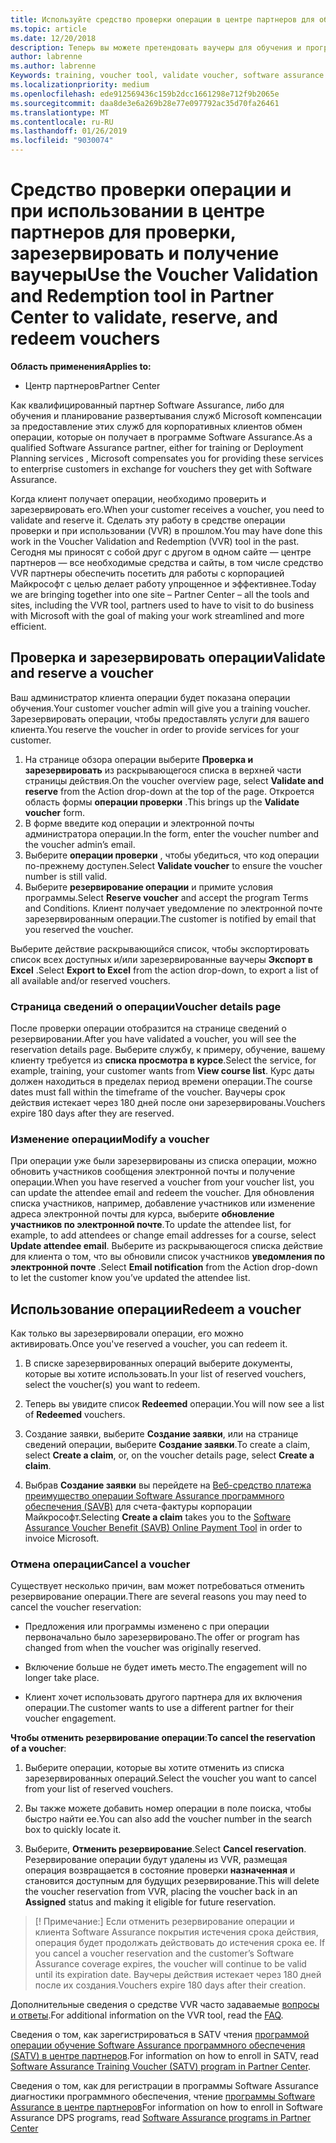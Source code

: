 ```yaml
---
title: Используйте средство проверки операции в центре партнеров для обучения и других операций | Центр партнеров
ms.topic: article
ms.date: 12/20/2018
description: Теперь вы можете претендовать ваучеры для обучения и программы Software assurance в центре партнеров
author: labrenne
ms.author: labrenne
Keywords: training, voucher tool, validate voucher, software assurance claims, DPS, SATV
ms.localizationpriority: medium
ms.openlocfilehash: ede912569436c159b2dcc1661298e712f9b2065e
ms.sourcegitcommit: daa8de3e6a269b28e77e097792ac35d70fa26461
ms.translationtype: MT
ms.contentlocale: ru-RU
ms.lasthandoff: 01/26/2019
ms.locfileid: "9030074"
---
```

# <a name="use-the-voucher-validation-and-redemption-tool-in-partner-center-to-validate-reserve-and-redeem-vouchers"></a><span data-ttu-id="f561e-103">Средство проверки операции и при использовании в центре партнеров для проверки, зарезервировать и получение ваучеры</span><span class="sxs-lookup"><span data-stu-id="f561e-103">Use the Voucher Validation and Redemption tool in Partner Center to validate, reserve, and redeem vouchers</span></span> 

**<span data-ttu-id="f561e-104">Область применения</span><span class="sxs-lookup"><span data-stu-id="f561e-104">Applies to:</span></span>**

- <span data-ttu-id="f561e-105">Центр партнеров</span><span class="sxs-lookup"><span data-stu-id="f561e-105">Partner Center</span></span>

<span data-ttu-id="f561e-106">Как квалифицированный партнер Software Assurance, либо для обучения и планирование развертывания служб Microsoft компенсации за предоставление этих служб для корпоративных клиентов обмен операции, которые он получает в программе Software Assurance.</span><span class="sxs-lookup"><span data-stu-id="f561e-106">As a qualified Software Assurance partner, either for training or Deployment Planning services , Microsoft compensates you for providing these services to enterprise customers in exchange for vouchers they get with Software Assurance.</span></span>

<span data-ttu-id="f561e-107">Когда клиент получает операции, необходимо проверить и зарезервировать его.</span><span class="sxs-lookup"><span data-stu-id="f561e-107">When your customer receives a voucher, you need to validate and reserve it.</span></span> <span data-ttu-id="f561e-108">Сделать эту работу в средстве операции проверки и при использовании (VVR) в прошлом.</span><span class="sxs-lookup"><span data-stu-id="f561e-108">You may have done this work in the Voucher Validation and Redemption (VVR) tool in the past.</span></span> <span data-ttu-id="f561e-109">Сегодня мы приносят с собой друг с другом в одном сайте — центре партнеров — все необходимые средства и сайты, в том числе средство VVR партнеры обеспечить посетить для работы с корпорацией Майкрософт с целью делает работу упрощенное и эффективнее.</span><span class="sxs-lookup"><span data-stu-id="f561e-109">Today we are bringing together into one site – Partner Center – all the tools and sites, including the VVR tool, partners used to have to visit to do business with Microsoft with the goal of making your work streamlined and more efficient.</span></span>

## <a name="validate-and-reserve-a-voucher"></a><span data-ttu-id="f561e-110">Проверка и зарезервировать операции</span><span class="sxs-lookup"><span data-stu-id="f561e-110">Validate and reserve a voucher</span></span>

<span data-ttu-id="f561e-111">Ваш администратор клиента операции будет показана операции обучения.</span><span class="sxs-lookup"><span data-stu-id="f561e-111">Your customer voucher admin will give you a training voucher.</span></span> <span data-ttu-id="f561e-112">Зарезервировать операции, чтобы предоставлять услуги для вашего клиента.</span><span class="sxs-lookup"><span data-stu-id="f561e-112">You reserve the voucher in order to provide services for your customer.</span></span>

1. <span data-ttu-id="f561e-113">На странице обзора операции выберите **Проверка и зарезервировать** из раскрывающегося списка в верхней части страницы действия.</span><span class="sxs-lookup"><span data-stu-id="f561e-113">On the voucher overview page, select **Validate and reserve** from the Action drop-down at the top of the page.</span></span> <span data-ttu-id="f561e-114">Откроется область формы **операции проверки** .</span><span class="sxs-lookup"><span data-stu-id="f561e-114">This brings up the **Validate voucher** form.</span></span>
2. <span data-ttu-id="f561e-115">В форме введите код операции и электронной почты администратора операции.</span><span class="sxs-lookup"><span data-stu-id="f561e-115">In the form, enter the voucher number and the voucher admin’s email.</span></span>
3. <span data-ttu-id="f561e-116">Выберите **операции проверки** , чтобы убедиться, что код операции по-прежнему доступен.</span><span class="sxs-lookup"><span data-stu-id="f561e-116">Select **Validate voucher** to ensure the voucher number is still valid.</span></span>
4. <span data-ttu-id="f561e-117">Выберите **резервирование операции** и примите условия программы.</span><span class="sxs-lookup"><span data-stu-id="f561e-117">Select **Reserve voucher** and accept the program Terms and Conditions.</span></span> <span data-ttu-id="f561e-118">Клиент получает уведомление по электронной почте зарезервированным операции.</span><span class="sxs-lookup"><span data-stu-id="f561e-118">The customer is notified by email that you reserved the voucher.</span></span>

<span data-ttu-id="f561e-119">Выберите действие раскрывающийся список, чтобы экспортировать список всех доступных и/или зарезервированные ваучеры **Экспорт в Excel** .</span><span class="sxs-lookup"><span data-stu-id="f561e-119">Select **Export to Excel** from the action drop-down, to export a list of all available and/or reserved vouchers.</span></span>

### <a name="voucher-details-page"></a><span data-ttu-id="f561e-120">Страница сведений о операции</span><span class="sxs-lookup"><span data-stu-id="f561e-120">Voucher details page</span></span>

<span data-ttu-id="f561e-121">После проверки операции отобразится на странице сведений о резервировании.</span><span class="sxs-lookup"><span data-stu-id="f561e-121">After you have validated a voucher, you will see the reservation details page.</span></span> <span data-ttu-id="f561e-122">Выберите службу, к примеру, обучение, вашему клиенту требуется из **списка просмотра в курсе**.</span><span class="sxs-lookup"><span data-stu-id="f561e-122">Select the service, for example, training, your customer wants from **View course list**.</span></span>
<span data-ttu-id="f561e-123">Курс даты должен находиться в пределах период времени операции.</span><span class="sxs-lookup"><span data-stu-id="f561e-123">The course dates must fall within the timeframe of the voucher.</span></span> <span data-ttu-id="f561e-124">Ваучеры срок действия истекает через 180 дней после они зарезервированы.</span><span class="sxs-lookup"><span data-stu-id="f561e-124">Vouchers expire 180 days after they are reserved.</span></span>

### <a name="modify-a-voucher"></a><span data-ttu-id="f561e-125">Изменение операции</span><span class="sxs-lookup"><span data-stu-id="f561e-125">Modify a voucher</span></span>

<span data-ttu-id="f561e-126">При операции уже были зарезервированы из списка операции, можно обновить участников сообщения электронной почты и получение операции.</span><span class="sxs-lookup"><span data-stu-id="f561e-126">When you have reserved a voucher from your voucher list, you can update the attendee email and redeem the voucher.</span></span> <span data-ttu-id="f561e-127">Для обновления списка участников, например, добавление участников или изменение адреса электронной почты для курса, выберите **обновление участников по электронной почте**.</span><span class="sxs-lookup"><span data-stu-id="f561e-127">To update the attendee list, for example, to add attendees or change email addresses for a course, select **Update attendee email**.</span></span> <span data-ttu-id="f561e-128">Выберите из раскрывающегося списка действие для клиента о том, что вы обновили список участников **уведомления по электронной почте** .</span><span class="sxs-lookup"><span data-stu-id="f561e-128">Select **Email notification** from the Action drop-down to let the customer know you’ve updated the attendee list.</span></span>

## <a name="redeem-a-voucher"></a><span data-ttu-id="f561e-129">Использование операции</span><span class="sxs-lookup"><span data-stu-id="f561e-129">Redeem a voucher</span></span>

<span data-ttu-id="f561e-130">Как только вы зарезервировали операции, его можно активировать.</span><span class="sxs-lookup"><span data-stu-id="f561e-130">Once you've reserved a voucher, you can redeem it.</span></span> 

1. <span data-ttu-id="f561e-131">В списке зарезервированных операций выберите документы, которые вы хотите использовать.</span><span class="sxs-lookup"><span data-stu-id="f561e-131">In your list of reserved vouchers, select the voucher(s) you want to redeem.</span></span> 
2. <span data-ttu-id="f561e-132">Теперь вы увидите список **Redeemed** операции.</span><span class="sxs-lookup"><span data-stu-id="f561e-132">You will now see a list of **Redeemed** vouchers.</span></span>

4. <span data-ttu-id="f561e-133">Создание заявки, выберите **Создание заявки**, или на странице сведений операции, выберите **Создание заявки**.</span><span class="sxs-lookup"><span data-stu-id="f561e-133">To create a claim, select **Create a claim**, or, on the voucher details page, select **Create a claim**.</span></span>

5. <span data-ttu-id="f561e-134">Выбрав **Создание заявки** вы перейдете на [Веб-средство платежа преимущество операции Software Assurance программного обеспечения (SAVB)](https://planningservices.partners.extranet.microsoft.com/en/Pages/getpaid.aspx) для счета-фактуры корпорации Майкрософт.</span><span class="sxs-lookup"><span data-stu-id="f561e-134">Selecting **Create a claim** takes you to the [Software Assurance Voucher Benefit (SAVB) Online Payment Tool](https://planningservices.partners.extranet.microsoft.com/en/Pages/getpaid.aspx) in order to invoice Microsoft.</span></span>


### <a name="cancel-a-voucher"></a><span data-ttu-id="f561e-135">Отмена операции</span><span class="sxs-lookup"><span data-stu-id="f561e-135">Cancel a voucher</span></span>

<span data-ttu-id="f561e-136">Существует несколько причин, вам может потребоваться отменить резервирование операции.</span><span class="sxs-lookup"><span data-stu-id="f561e-136">There are several reasons you may need to cancel the voucher reservation:</span></span>

- <span data-ttu-id="f561e-137">Предложения или программы изменено с при операции первоначально было зарезервировано.</span><span class="sxs-lookup"><span data-stu-id="f561e-137">The offer or program has changed from when the voucher was originally reserved.</span></span>

- <span data-ttu-id="f561e-138">Включение больше не будет иметь место.</span><span class="sxs-lookup"><span data-stu-id="f561e-138">The engagement will no longer take place.</span></span>

- <span data-ttu-id="f561e-139">Клиент хочет использовать другого партнера для их включения операции.</span><span class="sxs-lookup"><span data-stu-id="f561e-139">The customer wants to use a different partner for their voucher engagement.</span></span>

<span data-ttu-id="f561e-140">**Чтобы отменить резервирование операции**:</span><span class="sxs-lookup"><span data-stu-id="f561e-140">**To cancel the reservation of a voucher**:</span></span>

1. <span data-ttu-id="f561e-141">Выберите операции, которые вы хотите отменить из списка зарезервированных операций.</span><span class="sxs-lookup"><span data-stu-id="f561e-141">Select the voucher you want to cancel from your list of reserved vouchers.</span></span>

2. <span data-ttu-id="f561e-142">Вы также можете добавить номер операции в поле поиска, чтобы быстро найти ее.</span><span class="sxs-lookup"><span data-stu-id="f561e-142">You can also add the voucher number in the search box to quickly locate it.</span></span> 

3. <span data-ttu-id="f561e-143">Выберите, **Отменить резервирование**.</span><span class="sxs-lookup"><span data-stu-id="f561e-143">Select **Cancel reservation**.</span></span> <span data-ttu-id="f561e-144">Резервирование операции будут удалены из VVR, размещая операция возвращается в состояние проверки **назначенная** и становится доступным для будущих резервирование.</span><span class="sxs-lookup"><span data-stu-id="f561e-144">This will delete the voucher reservation from VVR, placing the voucher back in an **Assigned** status and making it eligible for future reservation.</span></span>

>[! Примечание:]<span data-ttu-id="f561e-145"> Если отменить резервирование операции и клиента Software Assurance покрытия истечения срока действия, операция будет продолжать действовать до истечения срока ее.</span><span class="sxs-lookup"><span data-stu-id="f561e-145"> If you cancel a voucher reservation and the customer’s Software Assurance coverage expires, the voucher will continue to be valid until its expiration date.</span></span> <span data-ttu-id="f561e-146">Ваучеры действия истекает через 180 дней после их создания.</span><span class="sxs-lookup"><span data-stu-id="f561e-146">Vouchers expire 180 days after their creation.</span></span>

<span data-ttu-id="f561e-147">Дополнительные сведения о средстве VVR часто задаваемые [вопросы и ответы](vvr-faq.md).</span><span class="sxs-lookup"><span data-stu-id="f561e-147">For additional information on the VVR tool, read the [FAQ](vvr-faq.md).</span></span>

<span data-ttu-id="f561e-148">Сведения о том, как зарегистрироваться в SATV чтения [программой операции обучение Software Assurance программного обеспечения (SATV) в центре партнеров](software-assurance-satv.md).</span><span class="sxs-lookup"><span data-stu-id="f561e-148">For information on how to enroll in SATV, read [Software Assurance Training Voucher (SATV) program in Partner Center](software-assurance-satv.md).</span></span>

<span data-ttu-id="f561e-149">Сведения о том, как для регистрации в программы Software Assurance диагностики программного обеспечения, чтение [программы Software Assurance в центре партнеров](software-assurance-dps.md)</span><span class="sxs-lookup"><span data-stu-id="f561e-149">For information on how to enroll in Software Assurance DPS programs, read [Software Assurance programs in Partner Center](software-assurance-dps.md)</span></span>


